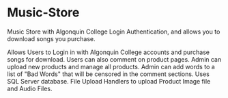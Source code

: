 # Music-Store
Music Store with Algonquin College Login Authentication, and allows you to download songs you purchase.

Allows Users to Login in with Algonquin College accounts and purchase songs for download. Users can also comment on product pages.
Admin can upload new products and manage all products. Admin can add words to a list of "Bad Words" that will be censored in the comment sections.
Uses SQL Server database.
File Upload Handlers to upload Product Image file and Audio Files.
